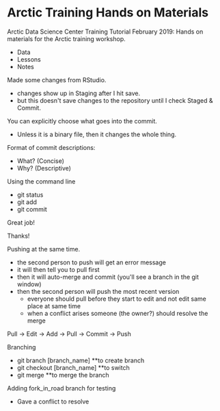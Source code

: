 # Arctic Training Hands on Materials
Arctic Data Science Center Training Tutorial February 2019: Hands on materials for the Arctic training workshop.

- Data
- Lessons
- Notes

Made some changes from RStudio.
- changes show up in Staging after I hit save.
- but this doesn't save changes to the repository until I check Staged & Commit.

You can explicitly choose what goes into the commit.
- Unless it is a binary file, then it changes the whole thing.

Format of commit descriptions:
- What? (Concise)
- Why? (Descriptive)

Using the command line
- git status
- git add
- git commit

Great job!

Thanks!

Pushing at the same time.
- the second person to push will get an error message
- it will then tell you to pull first
- then it will auto-merge and commit (you'll see a branch in the git window)
- then the second person will push the most recent version
    - everyone should pull before they start to edit and not edit same place at same time
    - when a conflict arises someone (the owner?) should resolve the merge

Pull -> Edit -> Add -> Pull -> Commit -> Push

Branching
- git branch [branch_name] **to create branch
- git checkout [branch_name] **to switch
- git merge **to merge the branch

Adding fork_in_road branch for testing
- Gave a conflict to resolve
